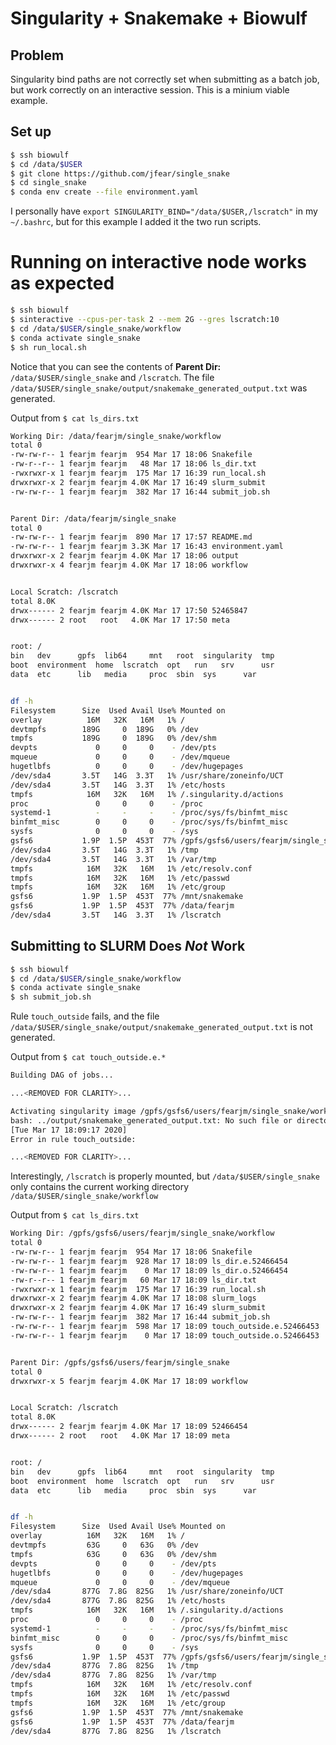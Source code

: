 # Singularity + Snakemake + Biowulf

## Problem

Singularity bind paths are not correctly set when submitting as a batch job, but work correctly on an interactive session. This is a minium viable example.

## Set up

```bash
$ ssh biowulf
$ cd /data/$USER
$ git clone https://github.com/jfear/single_snake
$ cd single_snake
$ conda env create --file environment.yaml
```

I personally have `export SINGULARITY_BIND="/data/$USER,/lscratch"` in my `~/.bashrc`, but for this example I added it the two run scripts.


# Running on interactive node works as expected

```bash
$ ssh biowulf
$ sinteractive --cpus-per-task 2 --mem 2G --gres lscratch:10
$ cd /data/$USER/single_snake/workflow
$ conda activate single_snake
$ sh run_local.sh
```

Notice that you can see the contents of **Parent Dir:** `/data/$USER/single_snake` and `/lscratch`. The file `/data/$USER/single_snake/output/snakemake_generated_output.txt` was generated.

Output from `$ cat ls_dirs.txt`
```bash
Working Dir: /data/fearjm/single_snake/workflow
total 0
-rw-rw-r-- 1 fearjm fearjm  954 Mar 17 18:06 Snakefile
-rw-r--r-- 1 fearjm fearjm   48 Mar 17 18:06 ls_dir.txt
-rwxrwxr-x 1 fearjm fearjm  175 Mar 17 16:39 run_local.sh
drwxrwxr-x 2 fearjm fearjm 4.0K Mar 17 16:49 slurm_submit
-rw-rw-r-- 1 fearjm fearjm  382 Mar 17 16:44 submit_job.sh


Parent Dir: /data/fearjm/single_snake
total 0
-rw-rw-r-- 1 fearjm fearjm  890 Mar 17 17:57 README.md
-rw-rw-r-- 1 fearjm fearjm 3.3K Mar 17 16:43 environment.yaml
drwxrwxr-x 2 fearjm fearjm 4.0K Mar 17 18:06 output
drwxrwxr-x 4 fearjm fearjm 4.0K Mar 17 18:06 workflow


Local Scratch: /lscratch
total 8.0K
drwx------ 2 fearjm fearjm 4.0K Mar 17 17:50 52465847
drwx------ 2 root   root   4.0K Mar 17 17:50 meta


root: /
bin   dev	   gpfs  lib64	   mnt	 root  singularity  tmp
boot  environment  home  lscratch  opt	 run   srv	    usr
data  etc	   lib	 media	   proc  sbin  sys	    var


df -h
Filesystem      Size  Used Avail Use% Mounted on
overlay          16M   32K   16M   1% /
devtmpfs        189G     0  189G   0% /dev
tmpfs           189G     0  189G   0% /dev/shm
devpts             0     0     0    - /dev/pts
mqueue             0     0     0    - /dev/mqueue
hugetlbfs          0     0     0    - /dev/hugepages
/dev/sda4       3.5T   14G  3.3T   1% /usr/share/zoneinfo/UCT
/dev/sda4       3.5T   14G  3.3T   1% /etc/hosts
tmpfs            16M   32K   16M   1% /.singularity.d/actions
proc               0     0     0    - /proc
systemd-1          -     -     -    - /proc/sys/fs/binfmt_misc
binfmt_misc        0     0     0    - /proc/sys/fs/binfmt_misc
sysfs              0     0     0    - /sys
gsfs6           1.9P  1.5P  453T  77% /gpfs/gsfs6/users/fearjm/single_snake/workflow
/dev/sda4       3.5T   14G  3.3T   1% /tmp
/dev/sda4       3.5T   14G  3.3T   1% /var/tmp
tmpfs            16M   32K   16M   1% /etc/resolv.conf
tmpfs            16M   32K   16M   1% /etc/passwd
tmpfs            16M   32K   16M   1% /etc/group
gsfs6           1.9P  1.5P  453T  77% /mnt/snakemake
gsfs6           1.9P  1.5P  453T  77% /data/fearjm
/dev/sda4       3.5T   14G  3.3T   1% /lscratch
```

## Submitting to SLURM Does *Not* Work

```bash
$ ssh biowulf
$ cd /data/$USER/single_snake/workflow
$ conda activate single_snake
$ sh submit_job.sh
```
Rule `touch_outside` fails, and the file `/data/$USER/single_snake/output/snakemake_generated_output.txt` is not generated.

Output from `$ cat touch_outside.e.*`
```bash
Building DAG of jobs...

...<REMOVED FOR CLARITY>...

Activating singularity image /gpfs/gsfs6/users/fearjm/single_snake/workflow/.snakemake/singularity/012821358e8d64db71c693986426fb3d.simg
bash: ../output/snakemake_generated_output.txt: No such file or directory
[Tue Mar 17 18:09:17 2020]
Error in rule touch_outside:

...<REMOVED FOR CLARITY>...
```

Interestingly, `/lscratch` is properly mounted, but `/data/$USER/single_snake` only contains the current working directory `/data/$USER/single_snake/workflow`

Output from `$ cat ls_dirs.txt`
```bash
Working Dir: /gpfs/gsfs6/users/fearjm/single_snake/workflow
total 0
-rw-rw-r-- 1 fearjm fearjm  954 Mar 17 18:06 Snakefile
-rw-rw-r-- 1 fearjm fearjm  928 Mar 17 18:09 ls_dir.e.52466454
-rw-rw-r-- 1 fearjm fearjm    0 Mar 17 18:09 ls_dir.o.52466454
-rw-r--r-- 1 fearjm fearjm   60 Mar 17 18:09 ls_dir.txt
-rwxrwxr-x 1 fearjm fearjm  175 Mar 17 16:39 run_local.sh
drwxrwxr-x 2 fearjm fearjm 4.0K Mar 17 18:08 slurm_logs
drwxrwxr-x 2 fearjm fearjm 4.0K Mar 17 16:49 slurm_submit
-rw-rw-r-- 1 fearjm fearjm  382 Mar 17 16:44 submit_job.sh
-rw-rw-r-- 1 fearjm fearjm  598 Mar 17 18:09 touch_outside.e.52466453
-rw-rw-r-- 1 fearjm fearjm    0 Mar 17 18:09 touch_outside.o.52466453


Parent Dir: /gpfs/gsfs6/users/fearjm/single_snake
total 0
drwxrwxr-x 5 fearjm fearjm 4.0K Mar 17 18:09 workflow


Local Scratch: /lscratch
total 8.0K
drwx------ 2 fearjm fearjm 4.0K Mar 17 18:09 52466454
drwx------ 2 root   root   4.0K Mar 17 18:09 meta


root: /
bin   dev	   gpfs  lib64	   mnt	 root  singularity  tmp
boot  environment  home  lscratch  opt	 run   srv	    usr
data  etc	   lib	 media	   proc  sbin  sys	    var


df -h
Filesystem      Size  Used Avail Use% Mounted on
overlay          16M   32K   16M   1% /
devtmpfs         63G     0   63G   0% /dev
tmpfs            63G     0   63G   0% /dev/shm
devpts             0     0     0    - /dev/pts
hugetlbfs          0     0     0    - /dev/hugepages
mqueue             0     0     0    - /dev/mqueue
/dev/sda4       877G  7.8G  825G   1% /usr/share/zoneinfo/UCT
/dev/sda4       877G  7.8G  825G   1% /etc/hosts
tmpfs            16M   32K   16M   1% /.singularity.d/actions
proc               0     0     0    - /proc
systemd-1          -     -     -    - /proc/sys/fs/binfmt_misc
binfmt_misc        0     0     0    - /proc/sys/fs/binfmt_misc
sysfs              0     0     0    - /sys
gsfs6           1.9P  1.5P  453T  77% /gpfs/gsfs6/users/fearjm/single_snake/workflow
/dev/sda4       877G  7.8G  825G   1% /tmp
/dev/sda4       877G  7.8G  825G   1% /var/tmp
tmpfs            16M   32K   16M   1% /etc/resolv.conf
tmpfs            16M   32K   16M   1% /etc/passwd
tmpfs            16M   32K   16M   1% /etc/group
gsfs6           1.9P  1.5P  453T  77% /mnt/snakemake
gsfs6           1.9P  1.5P  453T  77% /data/fearjm
/dev/sda4       877G  7.8G  825G   1% /lscratch
```
